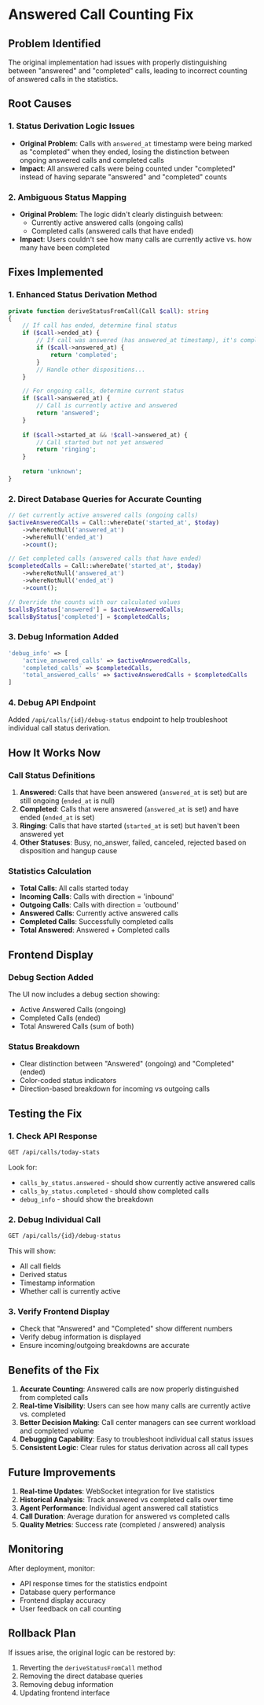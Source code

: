 # Answered Call Counting Fix

## Problem Identified
The original implementation had issues with properly distinguishing between "answered" and "completed" calls, leading to incorrect counting of answered calls in the statistics.

## Root Causes

### 1. Status Derivation Logic Issues
- **Original Problem**: Calls with `answered_at` timestamp were being marked as "completed" when they ended, losing the distinction between ongoing answered calls and completed calls
- **Impact**: All answered calls were being counted under "completed" instead of having separate "answered" and "completed" counts

### 2. Ambiguous Status Mapping
- **Original Problem**: The logic didn't clearly distinguish between:
  - Currently active answered calls (ongoing calls)
  - Completed calls (answered calls that have ended)
- **Impact**: Users couldn't see how many calls are currently active vs. how many have been completed

## Fixes Implemented

### 1. Enhanced Status Derivation Method
```php
private function deriveStatusFromCall(Call $call): string
{
    // If call has ended, determine final status
    if ($call->ended_at) {
        // If call was answered (has answered_at timestamp), it's completed
        if ($call->answered_at) {
            return 'completed';
        }
        // Handle other dispositions...
    }

    // For ongoing calls, determine current status
    if ($call->answered_at) {
        // Call is currently active and answered
        return 'answered';
    }
    
    if ($call->started_at && !$call->answered_at) {
        // Call started but not yet answered
        return 'ringing';
    }
    
    return 'unknown';
}
```

### 2. Direct Database Queries for Accurate Counting
```php
// Get currently active answered calls (ongoing calls)
$activeAnsweredCalls = Call::whereDate('started_at', $today)
    ->whereNotNull('answered_at')
    ->whereNull('ended_at')
    ->count();

// Get completed calls (answered calls that have ended)
$completedCalls = Call::whereDate('started_at', $today)
    ->whereNotNull('answered_at')
    ->whereNotNull('ended_at')
    ->count();

// Override the counts with our calculated values
$callsByStatus['answered'] = $activeAnsweredCalls;
$callsByStatus['completed'] = $completedCalls;
```

### 3. Debug Information Added
```php
'debug_info' => [
    'active_answered_calls' => $activeAnsweredCalls,
    'completed_calls' => $completedCalls,
    'total_answered_calls' => $activeAnsweredCalls + $completedCalls
]
```

### 4. Debug API Endpoint
Added `/api/calls/{id}/debug-status` endpoint to help troubleshoot individual call status derivation.

## How It Works Now

### Call Status Definitions
1. **Answered**: Calls that have been answered (`answered_at` is set) but are still ongoing (`ended_at` is null)
2. **Completed**: Calls that were answered (`answered_at` is set) and have ended (`ended_at` is set)
3. **Ringing**: Calls that have started (`started_at` is set) but haven't been answered yet
4. **Other Statuses**: Busy, no_answer, failed, canceled, rejected based on disposition and hangup cause

### Statistics Calculation
- **Total Calls**: All calls started today
- **Incoming Calls**: Calls with direction = 'inbound'
- **Outgoing Calls**: Calls with direction = 'outbound'
- **Answered Calls**: Currently active answered calls
- **Completed Calls**: Successfully completed calls
- **Total Answered**: Answered + Completed calls

## Frontend Display

### Debug Section Added
The UI now includes a debug section showing:
- Active Answered Calls (ongoing)
- Completed Calls (ended)
- Total Answered Calls (sum of both)

### Status Breakdown
- Clear distinction between "Answered" (ongoing) and "Completed" (ended)
- Color-coded status indicators
- Direction-based breakdown for incoming vs outgoing calls

## Testing the Fix

### 1. Check API Response
```bash
GET /api/calls/today-stats
```
Look for:
- `calls_by_status.answered` - should show currently active answered calls
- `calls_by_status.completed` - should show completed calls
- `debug_info` - should show the breakdown

### 2. Debug Individual Call
```bash
GET /api/calls/{id}/debug-status
```
This will show:
- All call fields
- Derived status
- Timestamp information
- Whether call is currently active

### 3. Verify Frontend Display
- Check that "Answered" and "Completed" show different numbers
- Verify debug information is displayed
- Ensure incoming/outgoing breakdowns are accurate

## Benefits of the Fix

1. **Accurate Counting**: Answered calls are now properly distinguished from completed calls
2. **Real-time Visibility**: Users can see how many calls are currently active vs. completed
3. **Better Decision Making**: Call center managers can see current workload and completed volume
4. **Debugging Capability**: Easy to troubleshoot individual call status issues
5. **Consistent Logic**: Clear rules for status derivation across all call types

## Future Improvements

1. **Real-time Updates**: WebSocket integration for live statistics
2. **Historical Analysis**: Track answered vs completed calls over time
3. **Agent Performance**: Individual agent answered call statistics
4. **Call Duration**: Average duration for answered vs completed calls
5. **Quality Metrics**: Success rate (completed / answered) analysis

## Monitoring

After deployment, monitor:
- API response times for the statistics endpoint
- Database query performance
- Frontend display accuracy
- User feedback on call counting

## Rollback Plan

If issues arise, the original logic can be restored by:
1. Reverting the `deriveStatusFromCall` method
2. Removing the direct database queries
3. Removing debug information
4. Updating frontend interface
